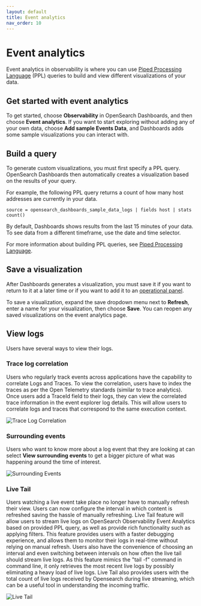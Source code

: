 ```yaml
---
layout: default
title: Event analytics
nav_order: 10
---
```


# Event analytics

Event analytics in observability is where you can use [Piped Processing Language]({{site.url}}{{site.baseurl}}/observability-plugin/ppl/index) (PPL) queries to build and view different visualizations of your data.

## Get started with event analytics

To get started, choose **Observability** in OpenSearch Dashboards, and then choose **Event analytics**. If you want to start exploring without adding any of your own data, choose **Add sample Events Data**, and Dashboards adds some sample visualizations you can interact with.

## Build a query

To generate custom visualizations, you must first specify a PPL query. OpenSearch Dashboards then automatically creates a visualization based on the results of your query.

For example, the following PPL query returns a count of how many host addresses are currently in your data.

```
source = opensearch_dashboards_sample_data_logs | fields host | stats count()
```

By default, Dashboards shows results from the last 15 minutes of your data. To see data from a different timeframe, use the date and time selector.

For more information about building PPL queries, see [Piped Processing Language]({{site.url}}{{site.baseurl}}/observability-plugin/ppl/index).

## Save a visualization

After Dashboards generates a visualization, you must save it if you want to return to it at a later time or if you want to add it to an [operational panel]({{site.url}}{{site.baseurl}}/observability-plugin/operational-panels).

To save a visualization, expand the save dropdown menu next to **Refresh**, enter a name for your visualization, then choose **Save**. You can reopen any saved visualizations on the event analytics page.

## View logs

Users have several ways to view their logs.

### Trace log correlation

Users who regularly track events across applications have the capability to correlate Logs and Traces. To view the correlation, users have to index the traces as per the Open Telemetry standards (similar to trace analytics). Once users add a TraceId field to their logs, they can view the correlated trace information in the event explorer log details.  This will allow users to correlate logs and traces that correspond to the same execution context.

![Trace Log Correlation]({{site.url}}{{site.baseurl}}/images/trace_log_correlation.gif)

### Surrounding events

Users who want to know more about a log event that they are looking at can select **View surrounding events** to get a bigger picture of what was happening around the time of interest. 

![Surrounding Events]({{site.url}}{{site.baseurl}}/images/surrounding_events.gif)

### Live Tail


Users watching a live event take place no longer have to manually refresh their view. Users can now configure the interval in which content is refreshed saving the hassle of manually refreshing. Live Tail feature will allow users to stream live logs on OpenSearch Observability Event Analytics based on provided PPL query, as well as provide rich functionality such as applying filters. This feature provides users with a faster debugging experience, and allows them to monitor their logs in real-time without relying on manual refresh. Users also have the convenience of choosing an interval and even switching between intervals on how often the live tail should stream live logs. As this feature mimics the "tail -f" command in command line, it only retrieves the most recent live logs by possibly eliminating a heavy load of live logs. Live Tail also provides users with the total count of live logs received by Opensearch during live streaming, which can be a useful tool in understanding the incoming traffic.

![Live Tail]({{site.url}}{{site.baseurl}}/images/live_tail.gif)